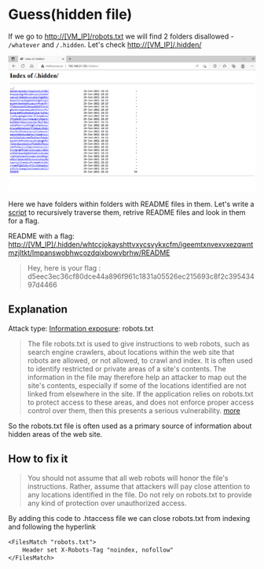 # Guess(hidden file)

If we go to <http://[VM_IP]/robots.txt> we will find 2 folders disallowed - `/whatever` and `/.hidden`.
Let's check <http://[VM_IP]/.hidden/>

![hidden](./img/hidden.png)

Here we have folders within folders with README files in them. Let's write a [script](./scrapper.py) to recursively traverse them, retrive README files and look in them for a flag.

README with a flag: 
<http://[VM_IP]/.hidden/whtccjokayshttvxycsvykxcfm/igeemtxnvexvxezqwntmzjltkt/lmpanswobhwcozdqixbowvbrhw/README>

> Hey, here is your flag : d5eec3ec36cf80dce44a896f961c1831a05526ec215693c8f2c39543497d4466

## Explanation

Attack type: [Information exposure](https://cwe.mitre.org/data/definitions/200.html): robots.txt

> The file robots.txt is used to give instructions to web robots, such as search engine crawlers, about locations within the web site that robots are allowed, or not allowed, to crawl and index. It is often used to identify restricted or private areas of a site's contents. The information in the file may therefore help an attacker to map out the site's contents, especially if some of the locations identified are not linked from elsewhere in the site. If the application relies on robots.txt to protect access to these areas, and does not enforce proper access control over them, then this presents a serious vulnerability. [more](https://portswigger.net/kb/issues/00600600_robots-txt-file)

So the robots.txt file is often used as a primary source of information about hidden areas of the web site.

## How to fix it

>  You should not assume that all web robots will honor the file's instructions. Rather, assume that attackers will pay close attention to any locations identified in the file. Do not rely on robots.txt to provide any kind of protection over unauthorized access.

By adding this code to .htaccess file we can close robots.txt from indexing and following the hyperlink
```
<FilesMatch "robots.txt">
	Header set X-Robots-Tag "noindex, nofollow"
</FilesMatch>
```
